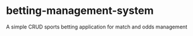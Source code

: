 # betting-management-system
A simple CRUD sports betting application for match and odds management 
